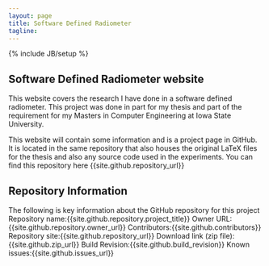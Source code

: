 ```yaml
---
layout: page
title: Software Defined Radiometer 
tagline:
---
```

{% include JB/setup %}

## Software Defined Radiometer website

This website covers the research I have done in a software defined radiometer.  This project was done in part for my thesis and part of the requirement for my Masters in Computer Engineering at Iowa State University.  

This website will contain some information and is a project page in GitHub.  It is located in the same repository that also houses the original LaTeX files for the thesis and also any source code used in the experiments.  You can find this repository here {{site.github.repository_url}}

## Repository Information
The following is key information about the GitHub repository for this project
Repository name:{{site.github.repository.project_title}}
Owner URL:{{site.github.repository.owner_url}}
Contributors:{{site.github.contributors}}
Repository site:{{site.github.repository_url}}
Download link (zip file):{{site.github.zip_url}}
Build Revision:{{site.github.build_revision}}
Known issues:{{site.github.issues_url}}
